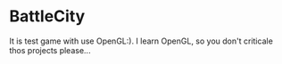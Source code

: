 # BattleCity
It is test game with use OpenGL:). I learn OpenGL, so you don't criticale thos projects please...
